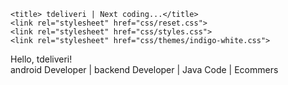 <!DOCTYPE html>
<html>
<head>
	<meta charset="utf-8">
	<meta http-equiv="X-UA-Compatible" content="IE=edge">
	<meta name="viewport" content="width=device-width, initial-scale=1.0">

	<title> tdeliveri | Next coding...</title>
	<link rel="stylesheet" href="css/reset.css">
	<link rel="stylesheet" href="css/styles.css">
	<link rel="stylesheet" href="css/themes/indigo-white.css">
	
</head>
<body>
	<main>
		<div class="intro">Hello, tdeliveri!</div>
		<div class="tagline">android Developer | backend Developer | Java Code | Ecommers</div>
		<!-- Find your icons from here - https://fontawesome.com/icons?d=gallery&s=brands -->
		<div class="icons-social">
			<a target="_blank" href="https://github.com/tdeliveri"><i class="fab fa-github"></i></a>
			<a target="_blank" href="https://github.com/tdeliveri"><i class="fab fa-twitter"></i></a>
			<a target="_blank" href="https://github.com/tdeliveri"><i class="fab fa-dev"></i></a>
			<a target="_blank" href="https://github.com/tdeliverih"><i class="fab fa-stack-overflow"></i></a>
			<a target="_blank" href="https://github.com/tdeliveri"><i class="fab fa-linkedin"></i></a>
			<a target="_blank" href="https://github.com/tdeliveri"><i class="fab fa-medium"></i></a>
			<a target="_blank" href="https://github.com/tdeliveri"><i class="fab fa-free-code-camp"></i></a>
			<a target="_blank" href="https://github.com/tdeliveri"><i class="fab fa-behance"></i></a>
			<a target="_blank" href="https://github.com/tdeliveri"><i class="fab fa-codepen"></i></a>
    </div>
	</main>
</body>
</html>
